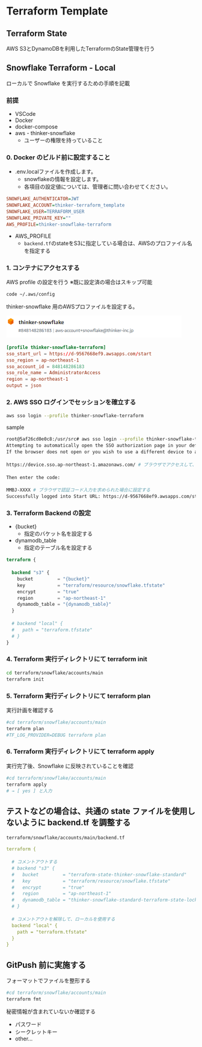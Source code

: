 # Terraform Template

## Terraform State

AWS S3とDynamoDBを利用したTerraformのState管理を行う

## Snowflake Terraform - Local

ローカルで Snowflake を実行するための手順を記載

### 前提

- VSCode
- Docker
- docker-compose
- aws - thinker-snowflake
  - ユーザーの権限を持っていること

### 0. Docker のビルド前に設定すること

- .env.localファイルを作成します。
  - snowflakeの情報を設定します。
  - 各項目の設定値については、管理者に問い合わせてください。

```ini
SNOWFLAKE_AUTHENTICATOR=JWT
SNOWFLAKE_ACCOUNT=thinker-terraform_template
SNOWFLAKE_USER=TERRAFORM_USER
SNOWFLAKE_PRIVATE_KEY=""
AWS_PROFILE=thinker-snowflake-terraform
```

- AWS_PROFILE
  - `backend.tf`のstateをS3に指定している場合は、AWSのプロファイル名を指定する

### 1. コンテナにアクセスする

AWS profile の設定を行う
※既に設定済の場合はスキップ可能

```bash
code ~/.aws/config
```

thinker-snowflake 用のAWSプロファイルを設定する。

![Alt text](./docs/img/image.png)

```conf
[profile thinker-snowflake-terraform]
sso_start_url = https://d-9567668ef9.awsapps.com/start
sso_region = ap-northeast-1
sso_account_id = 848148286183
sso_role_name = AdministratorAccess
region = ap-northeast-1
output = json
```

### 2. AWS SSO ログインでセッションを確立する

```bash
aws sso login --profile thinker-snowflake-terraform
```

sample

```bash
root@5af26cd0e0c8:/usr/src# aws sso login --profile thinker-snowflake-terraform
Attempting to automatically open the SSO authorization page in your default browser.
If the browser does not open or you wish to use a different device to authorize this request, open the following URL:

https://device.sso.ap-northeast-1.amazonaws.com/ # ブラウザでアクセスして、ログインする

Then enter the code:

MMBJ-XXXX # ブラウザで認証コード入力を求められた場合に設定する
Successfully logged into Start URL: https://d-9567668ef9.awsapps.com/start　# ログイン成功
```

### 3. Terraform Backend の設定

- {bucket}
  - 指定のバケット名を設定する
- dynamodb_table
  - 指定のテーブル名を設定する

```terraform
terraform {

  backend "s3" {
    bucket         = "{bucket}"
    key            = "terraform/resource/snowflake.tfstate"
    encrypt        = "true"
    region         = "ap-northeast-1"
    dynamodb_table = "{dynamodb_table}"
  }

  # backend "local" {
  #   path = "terraform.tfstate"
  # }
}

```


### 4. Terraform 実行ディレクトリにて terraform init

```bash
cd terraform/snowflake/accounts/main
terraform init
```

### 5. Terraform 実行ディレクトリにて terraform plan

実行計画を確認する

```bash
#cd terraform/snowflake/accounts/main
terraform plan
#TF_LOG_PROVIDER=DEBUG terraform plan
```

### 6. Terraform 実行ディレクトリにて terraform apply

実行完了後、Snowflake に反映されていることを確認

```bash
#cd terraform/snowflake/accounts/main
terraform apply
# → [ yes ] と入力
```

## テストなどの場合は、共通の state ファイルを使用しないように backend.tf を調整する

`terraform/snowflake/accounts/main/backend.tf`

```yml
terraform {

  # コメントアウトする
  # backend "s3" {
  #   bucket         = "terraform-state-thinker-snowflake-standard"
  #   key            = "terraform/resource/snowflake.tfstate"
  #   encrypt        = "true"
  #   region         = "ap-northeast-1"
  #   dynamodb_table = "thinker-snowflake-standard-terraform-state-lock"
  # }

  # コメントアウトを解除して、ローカルを使用する
  backend "local" {
    path = "terraform.tfstate"
  }
}

```

## GitPush 前に実施する

フォーマットでファイルを整形する

```bash
#cd terraform/snowflake/accounts/main
terraform fmt
```

秘密情報が含まれていないか確認する

- パスワード
- シークレットキー
- other...

